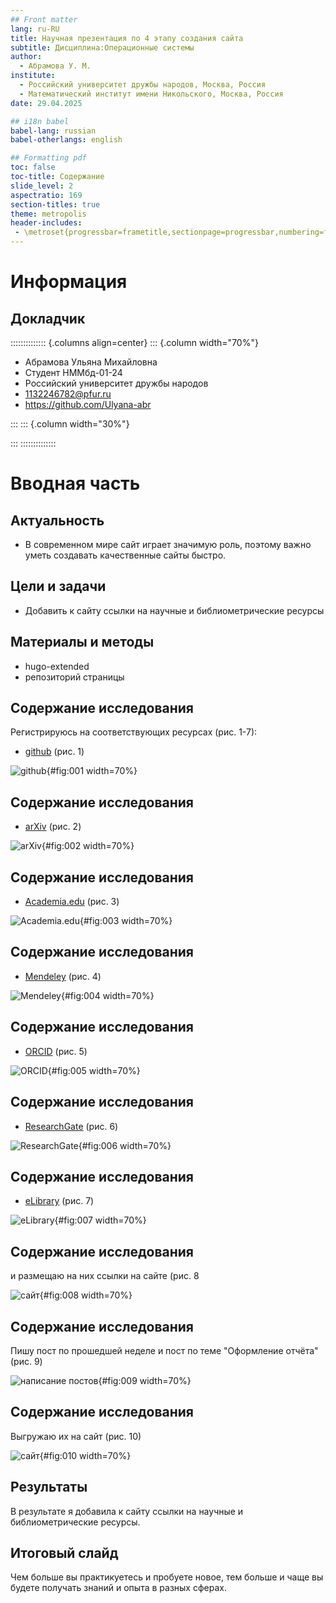 ```yaml
---
## Front matter
lang: ru-RU
title: Научная презентация по 4 этапу создания сайта
subtitle: Дисциплина:Операционные системы
author:
  - Абрамова У. М.
institute:
  - Российский университет дружбы народов, Москва, Россия
  - Математический институт имени Никольского, Москва, Россия
date: 29.04.2025

## i18n babel
babel-lang: russian
babel-otherlangs: english

## Formatting pdf
toc: false
toc-title: Содержание
slide_level: 2
aspectratio: 169
section-titles: true
theme: metropolis
header-includes:
 - \metroset{progressbar=frametitle,sectionpage=progressbar,numbering=fraction}
---
```


# Информация

## Докладчик

:::::::::::::: {.columns align=center}
::: {.column width="70%"}

  * Абрамова Ульяна Михайловна
  * Студент НММбд-01-24
  * Российский университет дружбы народов
  * [1132246782@pfur.ru](mailto:1132246782@pfur.ru)
  * <https://github.com/Ulyana-abr>

:::
::: {.column width="30%"}



:::
::::::::::::::

# Вводная часть

## Актуальность

-  В современном мире сайт играет значимую роль, поэтому важно уметь создавать качественные сайты быстро.

## Цели и задачи

- Добавить к сайту ссылки на научные и библиометрические ресурсы

## Материалы и методы

- hugo-extended
- репозиторий страницы

## Содержание исследования

Регистрируюсь на соответствующих ресурсах (рис. 1-7):
 * [github](https://github.com/) (рис. 1)
 
 ![github](/home/umabramova/cite/report4/image/1.jpg){#fig:001 width=70%}
 
## Содержание исследования
 * [arXiv](https://arxiv.org/) (рис. 2)
 
 ![arXiv](/home/umabramova/cite/report4/image/2.jpg){#fig:002 width=70%}
 
## Содержание исследования
 * [Academia.edu](https://www.academia.edu/)  (рис. 3)

 ![Academia.edu](/home/umabramova/cite/report4/image/3.jpg){#fig:003 width=70%}
 
## Содержание исследования
 * [Mendeley](https://www.mendeley.com/) (рис. 4)
 
 ![Mendeley](/home/umabramova/cite/report4/image/4.jpg){#fig:004 width=70%}
 
## Содержание исследования
 * [ORCID](https://orcid.org/) (рис. 5)
 
  ![ORCID](/home/umabramova/cite/report4/image/5.jpg){#fig:005 width=70%}
  
## Содержание исследования
  * [ResearchGate](https://www.researchgate.net/)  (рис. 6)
  
  ![ResearchGate](/home/umabramova/cite/report4/image/6.jpg){#fig:006 width=70%}

## Содержание исследования    
  * [eLibrary](https://elibrary.ru/) (рис. 7)
  
   ![eLibrary](/home/umabramova/cite/report4/image/7.jpg){#fig:007 width=70%}

## Содержание исследования   
и размещаю на них ссылки на сайте  (рис. 8

![сайт](/home/umabramova/cite/report4/image/8.jpg){#fig:008 width=70%}

## Содержание исследования
Пишу пост по прошедшей неделе и пост по теме "Оформление отчёта"  (рис. 9)

![написание постов](/home/umabramova/cite/report4/image/9.jpg){#fig:009 width=70%}

## Содержание исследования
Выгружаю их на сайт (рис. 10)

![сайт](/home/umabramova/cite/report4/image/10.jpg){#fig:010 width=70%}


## Результаты

В результате я добавила к сайту ссылки на научные и библиометрические ресурсы.


## Итоговый слайд

Чем больше вы практикуетесь и пробуете новое, тем больше и чаще вы будете получать знаний и опыта в разных сферах.

